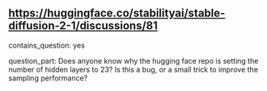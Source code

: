 ## https://huggingface.co/stabilityai/stable-diffusion-2-1/discussions/81

contains_question: yes

question_part: Does anyone know why the hugging face repo is setting the number of hidden layers to 23? Is this a bug, or a small trick to improve the sampling performance?